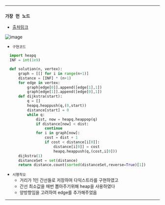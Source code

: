 ---------------------------------------
### `가장 먼 노드` 

  - [출처링크](https://programmers.co.kr/learn/courses/30/lessons/49189)
  
  ![image](https://user-images.githubusercontent.com/15559593/132358182-4be162e2-76b7-45d6-bf05-deac2a3b2466.png)

  - `구현코드`
  ```Python
    import heapq
    INF = int(1e9)

    def solution(n, vertex):
        graph = [[] for i in range(n+1)]
        distance = [INF] * (n+1)
        for edge in vertex:
            graph[edge[0]].append([edge[1],1])
            graph[edge[1]].append([edge[0],1])
        def dijkstra(start):
            q = []
            heapq.heappush(q,(0,start))
            distance[start] = 0
            while q:
                dist, now = heapq.heappop(q)
                if distance[now] < dist:
                    continue
                for i in graph[now]:
                    cost = dist + 1
                    if cost < distance[i[0]]:
                        distance[i[0]] = cost
                        heapq.heappush(q,(cost,i[0]))
        dijkstra(1)
        distanceSet = set(distance)
        return distance.count(sorted(distanceSet,reverse=True)[1])
  ```
  
  - `시행착오`
     - 거리가 1인 간선들로 저장하여 다익스트라를 구현하였고
     - 간선 최소값을 매번 뽑아주기위해 heap을 사용하였다
     - 양방향임을 고려하여 edge를 추가해주었음 
     
---------------------------------------
